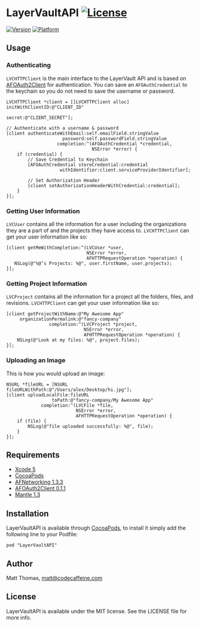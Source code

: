 # LayerVaultAPI [![License](https://go-shields.herokuapp.com/license-MIT-blue.png)](LICENSE)

[![Version](https://cocoapod-badges.herokuapp.com/v/LayerVaultAPI/badge.png)](http://cocoadocs.org/docsets/LayerVaultAPI)
[![Platform](https://cocoapod-badges.herokuapp.com/p/LayerVaultAPI/badge.png)](http://cocoadocs.org/docsets/LayerVaultAPI)

## Usage

### Authenticating
`LVCHTTPClient` is the main interface to the LayerVault API and is based on [AFOAuth2Client](https://github.com/AFNetworking/AFOAuth2Client) for authentication. You can save an `AFOAuthCredential` to the keychain so you do not need to save the username or password.
``` objc
LVCHTTPClient *client = [[LVCHTTPClient alloc] initWithClientID:@"CLIENT_ID" 
													     secret:@"CLIENT_SECRET"];

// Authenticate with a username & password
[client authenticateWithEmail:self.emailField.stringValue
                     password:self.passwordField.stringValue
                   completion:^(AFOAuthCredential *credential,
                                NSError *error) {
	if (credential) {
		// Save Credential to Keychain
		[AFOAuthCredential storeCredential:credential
                    withIdentifier:client.serviceProviderIdentifier];

        // Set Authorization Header
        [client setAuthorizationHeaderWithCredential:credential];
	} 
}];
```

### Getting User Information
`LVCUser` contains all the information for a user including the organizations they are a part of and the projects they have access to. `LVCHTTPClient` can get your user information like so:
``` objc
[client getMeWithCompletion:^(LVCUser *user,
                              NSError *error,
                              AFHTTPRequestOperation *operation) {
   NSLog(@"%@’s Projects: %@", user.firstName, user.projects);
}];
```

### Getting Project Information
`LVCProject` contains all the information for a project all the folders, files, and revisions. `LVCHTTPClient` can get your user information like so:
``` objc
[client getProjectWithName:@"My Awesome App"
     organizationPermalink:@"fancy-company"
                completion:^(LVCProject *project,
                             NSError *error,
                             AFHTTPRequestOperation *operation) {
    NSLog(@"Look at my files: %@", project.files);
}];

```

### Uploading an Image
This is how you would upload an image:
``` objc
NSURL *fileURL = [NSURL fileURLWithPath:@"/Users/alex/Desktop/hi.jpg"];
[client uploadLocalFile:fileURL
                 toPath:@"fancy-company/My Awesome App"
             completion:^(LVCFile *file,
                          NSError *error,
                          AFHTTPRequestOperation *operation) {
	if (file) {
		NSLog(@"file uploaded successfully: %@", file);
	}
}];

```


## Requirements

- [Xcode 5](https://itunes.apple.com/us/app/xcode/id497799835?mt=12)
- [CocoaPods](http://cocoapods.org)
- [AFNetworking 1.3.3](http://afnetworking.com)
- [AFOAuth2Client 0.1.1](https://github.com/AFNetworking/AFOAuth2Client)
- [Mantle 1.3](https://github.com/MantleFramework/Mantle)

## Installation

LayerVaultAPI is available through [CocoaPods](http://cocoapods.org), to install
it simply add the following line to your Podfile:

    pod "LayerVaultAPI"

## Author

Matt Thomas, matt@codecaffeine.com

## License

LayerVaultAPI is available under the MIT license. See the LICENSE file for more info.

